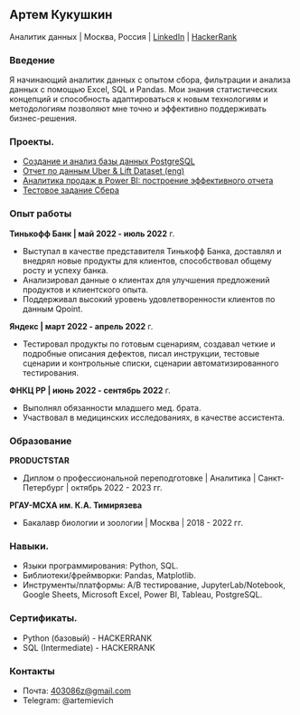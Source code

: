## Артем Кукушкин

Аналитик данных | Москва, Россия | [LinkedIn](https://www.linkedin.com/in/artem-kukushkin-a8b28220b/) | [HackerRank](https://www.hackerrank.com/403086z)

### Введение 

Я начинающий аналитик данных с опытом сбора, фильтрации и анализа данных с помощью Excel, SQL и Pandas. Мои знания статистических концепций и способность адаптироваться к новым технологиям и методологиям позволяют мне точно и эффективно поддерживать бизнес-решения.

### Проекты.

* [Создание и анализ базы данных PostgreSQL](https://github.com/kapmagen/LegoLego)
* [Отчет по данным Uber & Lift Dataset (eng)](https://github.com/kapmagen/Uber-Lyft)
* [Аналитика продаж в Power BI: построение эффективного отчета](https://github.com/kapmagen/Power-BI-testovoe)
* [Тестовое задание Сбера](https://github.com/kapmagen/sber-test)

### Опыт работы

**Тинькофф Банк | май 2022 - июль 2022** г.

* Выступал в качестве представителя Тинькофф Банка, доставлял и внедрял новые продукты для клиентов, способствовал общему росту и успеху банка.
* Анализировал данные о клиентах для улучшения предложений продуктов и клиентского опыта.
* Поддерживал высокий уровень удовлетворенности клиентов по данным Qpoint.

**Яндекс | март 2022 - апрель 2022** г.

* Тестировал продукты по готовым сценариям, создавал четкие и подробные описания дефектов, писал инструкции, тестовые сценарии и контрольные списки, сценарии автоматизированного тестирования.

**ФНКЦ РР |  июнь 2022 - сентябрь 2022** г.

* Выполнял обязанности младшего мед. брата.
* Участвовал в медицинских исследованиях, в качестве ассистента.

### Образование

**PRODUCTSTAR**  
* Диплом о профессиональной переподготовке | Аналитика | Санкт-Петербург | октябрь 2022 - 2023 гг.

**РГАУ-МСХА им. К.А. Тимирязева**  
* Бакалавр биологии и зоологии | Москва | 2018 - 2022 гг.

### Навыки.

* Языки программирования: Python, SQL.
* Библиотеки/фреймворки: Pandas, Matplotlib.
* Инструменты/платформы: A/B тестирование, JupyterLab/Notebook, Google Sheets, Microsoft Excel, Power BI, Tableau, PostgreSQL.

### Сертификаты.

* Python (базовый) - HACKERRANK  
* SQL (Intermediate) - HACKERRANK


### Контакты
* Почта: 403086z@gmail.com
* Telegram: @artemievich
<!--
**kapmagen/kapmagen** is a ✨ _special_ ✨ repository because its `README.md` (this file) appears on your GitHub profile.

Here are some ideas to get you started:

- 🔭 I’m currently working on ...
- 🌱 I’m currently learning ...
- 👯 I’m looking to collaborate on ...
- 🤔 I’m looking for help with ...
- 💬 Ask me about ...
- 📫 How to reach me: ...
- 😄 Pronouns: ...
- ⚡ Fun fact: ...
-->
